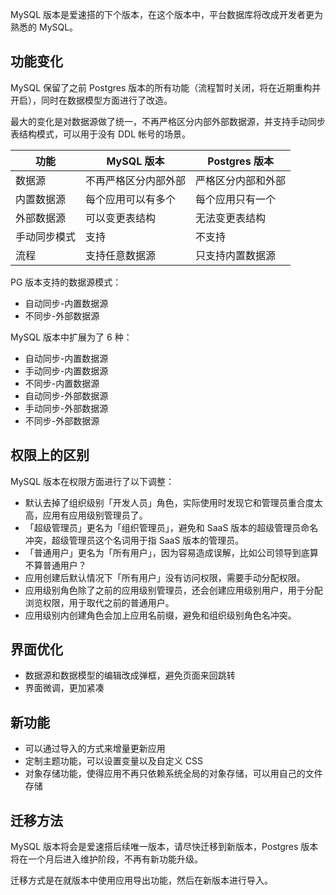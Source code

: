 MySQL 版本是爱速搭的下个版本，在这个版本中，平台数据库将改成开发者更为熟悉的 MySQL。

## 功能变化

MySQL 保留了之前 Postgres 版本的所有功能（流程暂时关闭，将在近期重构并开启），同时在数据模型方面进行了改造。

最大的变化是对数据源做了统一，不再严格区分内部外部数据源，并支持手动同步表结构模式，可以用于没有 DDL 帐号的场景。

| 功能         | MySQL 版本           | Postgres 版本      |
| ------------ | -------------------- | ------------------ |
| 数据源       | 不再严格区分内部外部 | 严格区分内部和外部 |
| 内置数据源   | 每个应用可以有多个   | 每个应用只有一个   |
| 外部数据源   | 可以变更表结构       | 无法变更表结构     |
| 手动同步模式 | 支持                 | 不支持             |
| 流程         | 支持任意数据源       | 只支持内置数据源   |

PG 版本支持的数据源模式：

- 自动同步-内置数据源
- 不同步-外部数据源

MySQL 版本中扩展为了 6 种：

- 自动同步-内置数据源
- 手动同步-内置数据源
- 不同步-内置数据源
- 自动同步-外部数据源
- 手动同步-外部数据源
- 不同步-外部数据源

## 权限上的区别

MySQL 版本在权限方面进行了以下调整：

- 默认去掉了组织级别「开发人员」角色，实际使用时发现它和管理员重合度太高，应用有应用级别管理员了。
- 「超级管理员」更名为「组织管理员」，避免和 SaaS 版本的超级管理员命名冲突，超级管理员这个名词用于指 SaaS 版本的管理员。
- 「普通用户」更名为「所有用户」，因为容易造成误解，比如公司领导到底算不算普通用户？
- 应用创建后默认情况下「所有用户」没有访问权限，需要手动分配权限。
- 应用级别角色除了之前的应用级别管理员，还会创建应用级别用户，用于分配浏览权限，用于取代之前的普通用户。
- 应用级别内创建角色会加上应用名前缀，避免和组织级别角色名冲突。

## 界面优化

- 数据源和数据模型的编辑改成弹框，避免页面来回跳转
- 界面微调，更加紧凑

## 新功能

- 可以通过导入的方式来增量更新应用
- 定制主题功能，可以设置变量以及自定义 CSS
- 对象存储功能，使得应用不再只依赖系统全局的对象存储，可以用自己的文件存储

## 迁移方法

MySQL 版本将会是爱速搭后续唯一版本，请尽快迁移到新版本，Postgres 版本将在一个月后进入维护阶段，不再有新功能升级。

迁移方式是在就版本中使用应用导出功能，然后在新版本进行导入。
